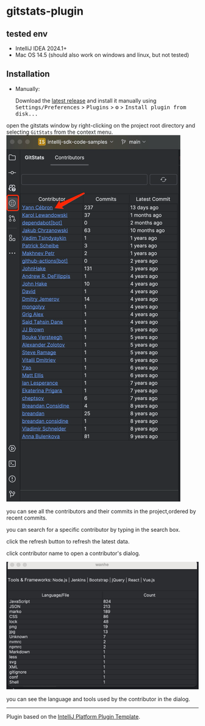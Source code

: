 # gitstats-plugin

## tested env
- IntelliJ IDEA 2024.1+
- Mac OS 14.5 (should also work on windows and linux, but not tested)

## Installation

- Manually:

  Download the [latest release](https://github.com/MilkyGreen/gitstats-plugin/releases/latest) and install it manually using
  <kbd>Settings/Preferences</kbd> > <kbd>Plugins</kbd> > <kbd>⚙️</kbd> > <kbd>Install plugin from disk...</kbd>


<!-- Plugin description -->

open the gitstats window by right-clicking on the project root directory and selecting `GitStats` from the context menu.
![img.png](img.png)

you can see all the contributors and their commits in the project,ordered by recent commits.

you can search for a specific contributor by typing in the search box.

click the refresh button to refresh the latest data.

click contributor name to open a contributor's dialog.

![img_2.png](img_2.png)

you can see the language and tools used by the contributor in the dialog.

<!-- Plugin description end -->

---
Plugin based on the [IntelliJ Platform Plugin Template][template].

[template]: https://github.com/JetBrains/intellij-platform-plugin-template
[docs:plugin-description]: https://plugins.jetbrains.com/docs/intellij/plugin-user-experience.html#plugin-description-and-presentation
